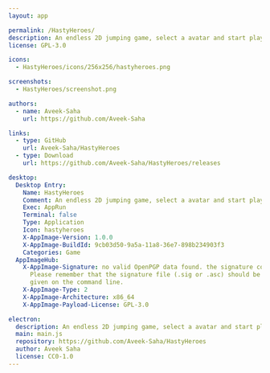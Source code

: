 ```yaml
---
layout: app

permalink: /HastyHeroes/
description: An endless 2D jumping game, select a avatar and start playing
license: GPL-3.0

icons:
  - HastyHeroes/icons/256x256/hastyheroes.png

screenshots:
  - HastyHeroes/screenshot.png

authors:
  - name: Aveek-Saha
    url: https://github.com/Aveek-Saha

links:
  - type: GitHub
    url: Aveek-Saha/HastyHeroes
  - type: Download
    url: https://github.com/Aveek-Saha/HastyHeroes/releases

desktop:
  Desktop Entry:
    Name: HastyHeroes
    Comment: An endless 2D jumping game, select a avatar and start playing
    Exec: AppRun
    Terminal: false
    Type: Application
    Icon: hastyheroes
    X-AppImage-Version: 1.0.0
    X-AppImage-BuildId: 9cb03d50-9a5a-11a8-36e7-898b234903f3
    Categories: Game
  AppImageHub:
    X-AppImage-Signature: no valid OpenPGP data found. the signature could not be verified.
      Please remember that the signature file (.sig or .asc) should be the first file
      given on the command line.
    X-AppImage-Type: 2
    X-AppImage-Architecture: x86_64
    X-AppImage-Payload-License: GPL-3.0

electron:
  description: An endless 2D jumping game, select a avatar and start playing
  main: main.js
  repository: https://github.com/Aveek-Saha/HastyHeroes
  author: Aveek Saha
  license: CC0-1.0
---
```

